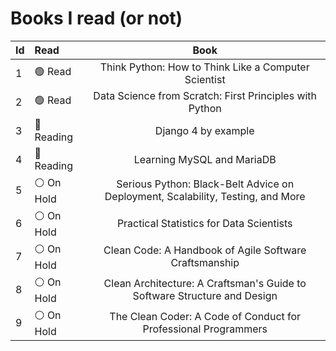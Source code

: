 # Books I read (or not)
<!-- 
1. Think Python: How to Think Like a Computer Scientist [Read]
2. Data Science from Scratch: First Principles with Python [Read]
3. Learning MySQL and MariaDB [Reading]
4. Serious Python: Black-Belt Advice on Deployment, Scalability, Testing, and More [On Hold]
5. Practical Statistics for Data Scientists [On Hold]
6. Clean Code: A Handbook of Agile Software Craftsmanship [On Hold]
7. Clean Architecture: A Craftsman's Guide to Software Structure and Design [On Hold]  -->

Id|Read|Book
:--|:--|:--:
1 | 🟢  Read   | Think Python: How to Think Like a Computer Scientist
2 | 🟢  Read   | Data Science from Scratch: First Principles with Python
3 | 🔵 Reading | Django 4 by example
4 | 🔵 Reading | Learning MySQL and MariaDB
5 | ⚪️ On Hold | Serious Python: Black-Belt Advice on Deployment, Scalability, Testing, and More
6 | ⚪️ On Hold | Practical Statistics for Data Scientists
7 | ⚪️ On Hold | Clean Code: A Handbook of Agile Software Craftsmanship
8 | ⚪️ On Hold | Clean Architecture: A Craftsman's Guide to Software Structure and Design
9 | ⚪️ On Hold | The Clean Coder: A Code of Conduct for Professional Programmers


<!-- :white_check_mark:| :heavy_check_mark: ✅✔️☑️

🔘🔴🟠🟡🟢🔵🟣⚫️⚪️🟤 -->
